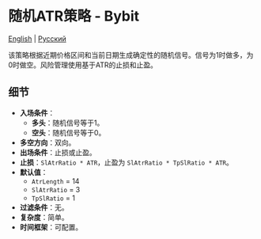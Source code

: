 # 随机ATR策略 - Bybit
[English](README.md) | [Русский](README_ru.md)

该策略根据近期价格区间和当前日期生成确定性的随机信号。信号为1时做多，为0时做空。风险管理使用基于ATR的止损和止盈。

## 细节

- **入场条件**：
  - **多头**：随机信号等于1。
  - **空头**：随机信号等于0。
- **多空方向**：双向。
- **出场条件**：止损或止盈。
- **止损**：`SlAtrRatio * ATR`，止盈为 `SlAtrRatio * TpSlRatio * ATR`。
- **默认值**：
  - `AtrLength` = 14
  - `SlAtrRatio` = 3
  - `TpSlRatio` = 1
- **过滤条件**：无。
- **复杂度**：简单。
- **时间框架**：可配置。
